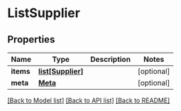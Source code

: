# ListSupplier

## Properties
Name | Type | Description | Notes
------------ | ------------- | ------------- | -------------
**items** | [**list[Supplier]**](Supplier.md) |  | [optional] 
**meta** | [**Meta**](Meta.md) |  | [optional] 

[[Back to Model list]](../README.md#documentation-for-models) [[Back to API list]](../README.md#documentation-for-api-endpoints) [[Back to README]](../README.md)


